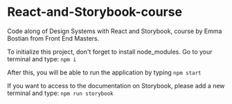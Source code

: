# React-and-Storybook-course

Code along of Design Systems with React and Storybook, course by Emma Bostian from Front End Masters.

To initialize this project, don't forget to install node_modules. Go to your terminal and type:
`npm i`

After this, you will be able to run the application by typing
`npm start`

If you want to access to the documentation on Storybook, please add a new terminal and type:
`npm run storybook`
